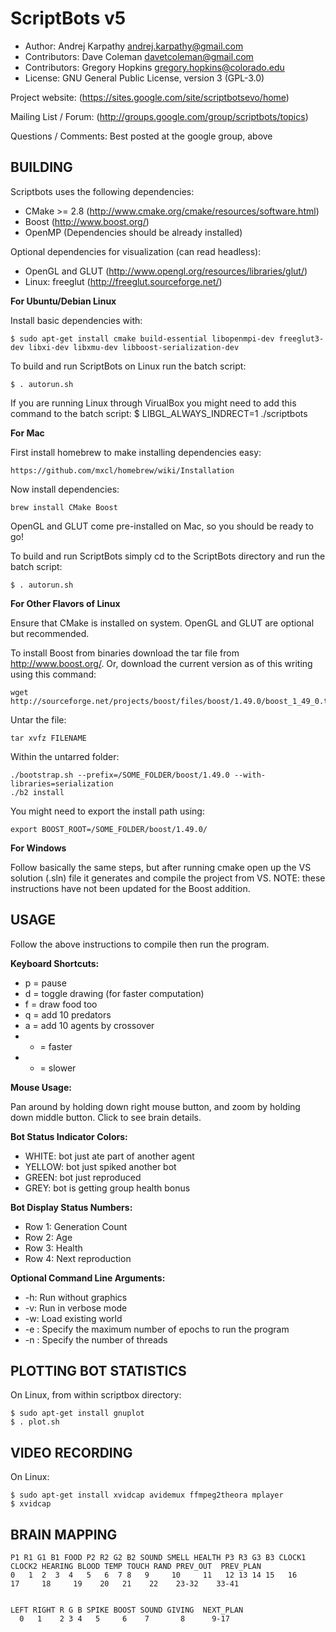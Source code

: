 ScriptBots v5
==========
* Author: Andrej Karpathy <andrej.karpathy@gmail.com>
* Contributors: Dave Coleman <davetcoleman@gmail.com>
* Contributors: Gregory Hopkins <gregory.hopkins@colorado.edu>
* License: GNU General Public License, version 3 (GPL-3.0)

Project website: 
(https://sites.google.com/site/scriptbotsevo/home)

Mailing List / Forum:
(http://groups.google.com/group/scriptbots/topics)

Questions / Comments:
Best posted at the google group, above


BUILDING
---------

Scriptbots uses the following dependencies:

* CMake >= 2.8 (http://www.cmake.org/cmake/resources/software.html)
* Boost (http://www.boost.org/)
* OpenMP (Dependencies should be already installed)

Optional dependencies for visualization (can read headless):

* OpenGL and GLUT (http://www.opengl.org/resources/libraries/glut/)
* Linux: freeglut (http://freeglut.sourceforge.net/) 


**For Ubuntu/Debian Linux**

Install basic dependencies with:

    $ sudo apt-get install cmake build-essential libopenmpi-dev freeglut3-dev libxi-dev libxmu-dev libboost-serialization-dev

To build and run ScriptBots on Linux run the batch script:

    $ . autorun.sh

If you are running Linux through VirualBox you might need to add this command to the batch script:
    $ LIBGL_ALWAYS_INDRECT=1 ./scriptbots

**For Mac**

First install homebrew to make installing dependencies easy:
    
    https://github.com/mxcl/homebrew/wiki/Installation

Now install dependencies:

    brew install CMake Boost

OpenGL and GLUT come pre-installed on Mac, so you should be ready to go!

To build and run ScriptBots simply cd to the ScriptBots directory and run the batch script:

    $ . autorun.sh

**For Other Flavors of Linux**

Ensure that CMake is installed on system. OpenGL and GLUT are optional but recommended.

To install Boost from binaries download the tar file from http://www.boost.org/. Or, download the current version as of this writing using this command:

    wget http://sourceforge.net/projects/boost/files/boost/1.49.0/boost_1_49_0.tar.gz/download

Untar the file:

    tar xvfz FILENAME

Within the untarred folder:

    ./bootstrap.sh --prefix=/SOME_FOLDER/boost/1.49.0 --with-libraries=serialization
    ./b2 install
 
You might need to export the install path using:

    export BOOST_ROOT=/SOME_FOLDER/boost/1.49.0/

**For Windows**

Follow basically the same steps, but after running cmake open up the VS solution (.sln) file it generates and compile the project from VS. NOTE: these instructions have not been updated for the Boost addition.


USAGE
------
Follow the above instructions to compile then run the program.

**Keyboard Shortcuts:**

* p = pause
* d = toggle drawing (for faster computation)
* f = draw food too
* q = add 10 predators
* a = add 10 agents by crossover
* + = faster
* - = slower

**Mouse Usage:**

Pan around by holding down right mouse button, and zoom by holding down middle button. Click to see brain details.

**Bot Status Indicator Colors:**

* WHITE: bot just ate part of another agent
* YELLOW: bot just spiked another bot
* GREEN: bot just reproduced
* GREY: bot is getting group health bonus

**Bot Display Status Numbers:**
* Row 1: Generation Count
* Row 2: Age
* Row 3: Health
* Row 4: Next reproduction

**Optional Command Line Arguments:**
* -h: Run without graphics
* -v: Run in verbose mode
* -w: Load existing world
* -e <max epochs>: Specify the maximum number of epochs to run the program 
* -n <thread count>: Specify the number of threads

PLOTTING BOT STATISTICS
--------
On Linux, from within scriptbox directory:

	$ sudo apt-get install gnuplot
	$ . plot.sh


VIDEO RECORDING
---------
On Linux:

	$ sudo apt-get install xvidcap avidemux ffmpeg2theora mplayer
   	$ xvidcap


BRAIN MAPPING
------------

	P1 R1 G1 B1 FOOD P2 R2 G2 B2 SOUND SMELL HEALTH P3 R3 G3 B3 CLOCK1 CLOCK2 HEARING BLOOD TEMP TOUCH RAND PREV_OUT  PREV_PLAN
	0   1  2  3  4   5   6  7 8   9     10     11   12 13 14 15   16     17     18     19    20   21    22    23-32    33-41


	LEFT RIGHT R G B SPIKE BOOST SOUND GIVING  NEXT_PLAN 
	  0   1    2 3 4   5     6    7       8      9-17

